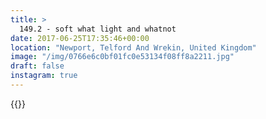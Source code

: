 ```yaml
---
title: >
  149.2 - soft what light and whatnot
date: 2017-06-25T17:35:46+00:00
location: "Newport, Telford And Wrekin, United Kingdom"
image: "/img/0766e6c0bf01fc0e53134f08ff8a2211.jpg"
draft: false
instagram: true
---
```


{{<photo src="/img/0766e6c0bf01fc0e53134f08ff8a2211.jpg">}}
